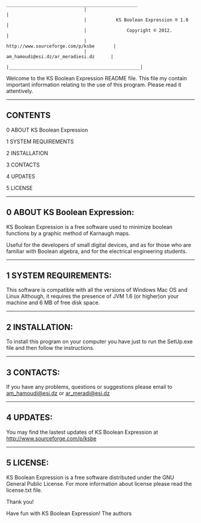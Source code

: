                                  _________________________________________________
                                 |                                                 |
                                 |           KS Boolean Expression ® 1.0           |
                                 |               Copyright © 2012.                 |
                                 |         http://www.sourceforge.com/p/ksbe       |
                                 |          am_hamoudi@esi.dz/ar_meradiesi.dz      |
                                 |_________________________________________________|


Welcome to the KS Boolean Expression README file. 
This file my contain important information relating to the use of this program. Please read it attentively.
  
----------------------------
CONTENTS
----------------------------

0 ABOUT KS Boolean Expression

1 SYSTEM REQUIREMENTS

2 INSTALLATION

3 CONTACTS

4 UPDATES

5 LICENSE
   

------------------------------
0 ABOUT KS Boolean Expression:
------------------------------
KS Boolean Expression is a free software used to minimize boolean functions by a graphic method of Karnaugh maps.

Useful for the developers of small digital devices, and as 
for those who are familiar with Boolean algebra, and for the electrical engineering students.

------------------------------
1 SYSTEM REQUIREMENTS:
------------------------------
This software is compatible with all the versions of Windows Mac OS and Linux
Although, it requires the presence of JVM 1.6 (or higher)on your machine and 6 MB of free disk space.

------------------------------
2 INSTALLATION:
------------------------------
To install this program on your computer you have just to run the SetUp.exe file and then follow the instructions.

------------------------------
3 CONTACTS:
------------------------------
If you have any problems, questions or suggestions please email to am_hamoudi@esi.dz or ar_meradi@esi.dz

------------------------------
4 UPDATES:
------------------------------
You may find the lastest updates of KS Boolean Expression at http://www.sourceforge.com/p/ksbe

------------------------------
5 LICENSE:
------------------------------
KS Boolean Expression is a free software distributed under the GNU General Public License. 
For more information about license please read the license.txt file.



Thank you!


Have fun with KS Boolean Expression!
The authors
